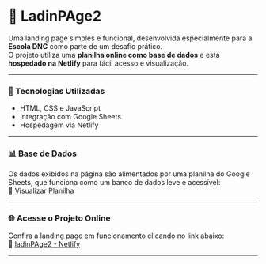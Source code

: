 # 🚀 LadinPAge2

Uma landing page simples e funcional, desenvolvida especialmente para a **Escola DNC** como parte de um desafio prático.  
O projeto utiliza uma **planilha online como base de dados** e está **hospedado na Netlify** para fácil acesso e visualização.

---

### 🧠 Tecnologias Utilizadas
- HTML, CSS e JavaScript  
- Integração com Google Sheets  
- Hospedagem via Netlify

---

### 📊 Base de Dados
Os dados exibidos na página são alimentados por uma planilha do Google Sheets, que funciona como um banco de dados leve e acessível:  
🔗 [Visualizar Planilha](https://docs.google.com/spreadsheets/d/1Oujyav1Zq8F1guKVz2cyffYBZUFE7SpSxAO1mZUT3fY/edit?usp=sharing)

---

### 🌐 Acesse o Projeto Online
Confira a landing page em funcionamento clicando no link abaixo:  
🔗 [ladinPAge2 - Netlify](https://desafio01dncesola.netlify.app/)

---
